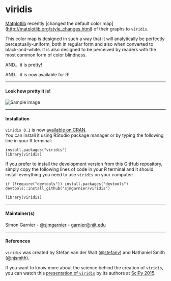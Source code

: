 # viridis

[Matplotlib](http://matplotlib.org/) recently [changed the default color map]
(http://matplotlib.org/style_changes.html) of their graphs to `viridis`. 

This color map is designed in such a way that it will analytically be perfectly 
perceptually-uniform, both in regular form and also when converted to black-and-white. 
It is also designed to be perceived by readers with the most common form of color 
blindness. 

AND... it is pretty!

AND... it is now available for R! 

---

#### Look how pretty it is! 

![Sample image](https://raw.githubusercontent.com/sjmgarnier/viridis/master/img/sample.png)

---

#### Installation

`viridis 0.1` is now [available on CRAN](https://cran.r-project.org/web/packages/viridis/).  
You can install it using RStudio package manager or by typing the following line
in your R terminal:

```{r}
install.packages("viridis")
library(viridis)
```

If you prefer to install the development version from this GitHub repository,
simply copy the following lines of code in your R terminal and it should install 
everything you need to use `viridis` on your computer: 

```{r}
if (!require("devtools")) install.packages("devtools")
devtools::install_github("sjmgarnier/viridis")

library(viridis)
```

---

#### Maintainer(s)

Simon Garnier - [@sjmgarnier](https://twitter.com/sjmgarnier) - <garnier@njit.edu>

---

#### References

`viridis` was created by Stéfan van der Walt ([@stefanv](https://github.com/stefanv))
and Nathaniel Smith ([@njsmith](https://github.com/njsmith)). 

If you want to know more about the science behind the creation of `viridis`, you 
can watch this [presentation of `viridis`](https://youtu.be/xAoljeRJ3lU) by its 
authors at [SciPy 2015](http://scipy2015.scipy.org/). 




